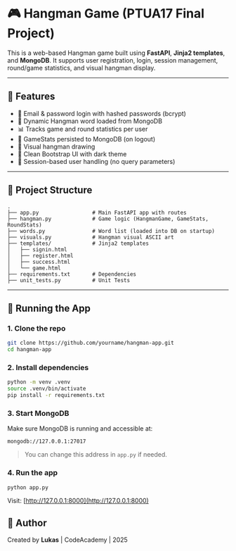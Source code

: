 # 🎮 Hangman Game (PTUA17 Final Project)

This is a web-based Hangman game built using **FastAPI**, **Jinja2 templates**, and **MongoDB**. It supports user registration, login, session management, round/game statistics, and visual hangman display.

---

## 🚀 Features

- 🔐 Email & password login with hashed passwords (bcrypt)
- 🧠 Dynamic Hangman word loaded from MongoDB
- 📊 Tracks game and round statistics per user
- 💾 GameStats persisted to MongoDB (on logout)
- 🧩 Visual hangman drawing
- 🎨 Clean Bootstrap UI with dark theme
- 🧼 Session-based user handling (no query parameters)

---

## 📁 Project Structure

```
.
├── app.py                 # Main FastAPI app with routes
├── hangman.py             # Game logic (HangmanGame, GameStats, RoundStats)
├── words.py               # Word list (loaded into DB on startup)
├── visuals.py             # Hangman visual ASCII art
├── templates/             # Jinja2 templates
│   ├── signin.html
│   ├── register.html
│   ├── success.html
│   └── game.html
├── requirements.txt       # Dependencies
├── unit_tests.py      	   # Unit Tests
```

---

## 🧪 Running the App

### 1. Clone the repo

```bash
git clone https://github.com/yourname/hangman-app.git
cd hangman-app
```

### 2. Install dependencies

```bash
python -m venv .venv
source .venv/bin/activate
pip install -r requirements.txt
```

### 3. Start MongoDB

Make sure MongoDB is running and accessible at:

```
mongodb://127.0.0.1:27017
```

> You can change this address in `app.py` if needed.

### 4. Run the app

```bash
python app.py
```

Visit: [http://127.0.0.1:8000](http://127.0.0.1:8000)


## 👤 Author

Created by **Lukas** | CodeAcademy | 2025